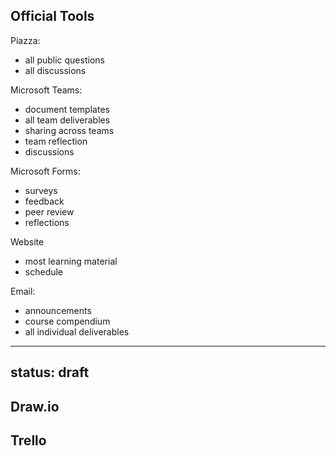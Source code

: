 ## Official Tools

Piazza: 
- all public questions
- all discussions

Microsoft Teams:
- document templates
- all team deliverables
- sharing across teams
- team reflection
- discussions

Microsoft Forms:
- surveys
- feedback
- peer review
- reflections

Website
- most learning material
- schedule

Email:
- announcements
- course compendium
- all individual deliverables



---
status: draft
---


## Draw.io



## Trello